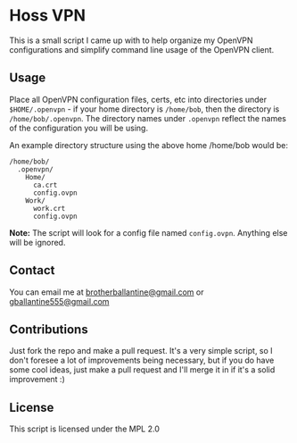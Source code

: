 # Hoss VPN

This is a small script I came up with to help organize my OpenVPN configurations and simplify command line usage of the OpenVPN client.

## Usage

Place all OpenVPN configuration files, certs, etc into directories under `$HOME/.openvpn` - if your home directory is `/home/bob`, then the directory is `/home/bob/.openvpn`. The directory names under `.openvpn` reflect the names of the configuration you will be using.

An example directory structure using the above home /home/bob would be:

```
/home/bob/
  .openvpn/
    Home/
      ca.crt
      config.ovpn
    Work/
      work.crt
      config.ovpn
```

**Note:** The script will look for a config file named `config.ovpn`. Anything else will be ignored.

## Contact

You can email me at brotherballantine@gmail.com or gballantine555@gmail.com

## Contributions

Just fork the repo and make a pull request. It's a very simple script, so I don't foresee a lot of improvements being necessary, but if you do have some cool ideas, just make a pull request and I'll merge it in if it's a solid improvement :)

## License

This script is licensed under the MPL 2.0
